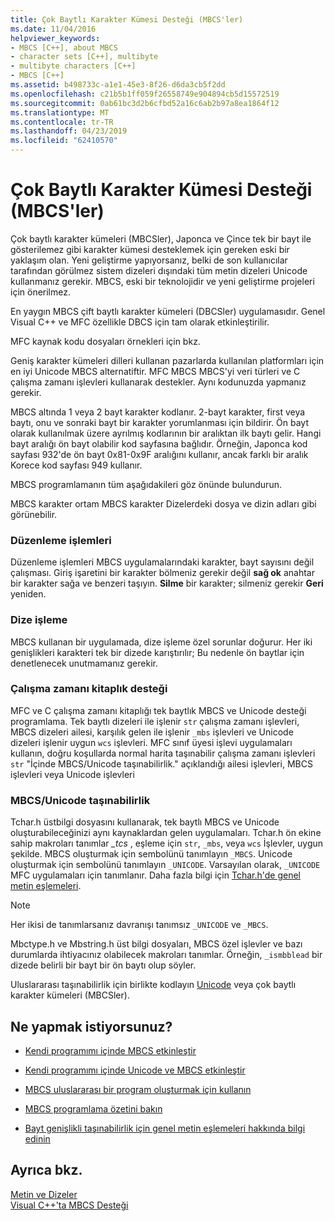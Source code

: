 ```yaml
---
title: Çok Baytlı Karakter Kümesi Desteği (MBCS'ler)
ms.date: 11/04/2016
helpviewer_keywords:
- MBCS [C++], about MBCS
- character sets [C++], multibyte
- multibyte characters [C++]
- MBCS [C++]
ms.assetid: b498733c-a1e1-45e3-8f26-d6da3cb5f2dd
ms.openlocfilehash: c21b5b1ff059f26558749e904894cb5d15572519
ms.sourcegitcommit: 0ab61bc3d2b6cfbd52a16c6ab2b97a8ea1864f12
ms.translationtype: MT
ms.contentlocale: tr-TR
ms.lasthandoff: 04/23/2019
ms.locfileid: "62410570"
---
```

# <a name="support-for-multibyte-character-sets-mbcss"></a>Çok Baytlı Karakter Kümesi Desteği (MBCS'ler)

Çok baytlı karakter kümeleri (MBCSler), Japonca ve Çince tek bir bayt ile gösterilemez gibi karakter kümesi desteklemek için gereken eski bir yaklaşım olan. Yeni geliştirme yapıyorsanız, belki de son kullanıcılar tarafından görülmez sistem dizeleri dışındaki tüm metin dizeleri Unicode kullanmanız gerekir. MBCS, eski bir teknolojidir ve yeni geliştirme projeleri için önerilmez.

En yaygın MBCS çift baytlı karakter kümeleri (DBCSler) uygulamasıdır. Genel Visual C++ ve MFC özellikle DBCS için tam olarak etkinleştirilir.

MFC kaynak kodu dosyaları örnekleri için bkz.

Geniş karakter kümeleri dilleri kullanan pazarlarda kullanılan platformları için en iyi Unicode MBCS alternatiftir. MFC MBCS MBCS'yi veri türleri ve C çalışma zamanı işlevleri kullanarak destekler. Aynı kodunuzda yapmanız gerekir.

MBCS altında 1 veya 2 bayt karakter kodlanır. 2-bayt karakter, first veya baytı, onu ve sonraki bayt bir karakter yorumlanması için bildirir. Ön bayt olarak kullanılmak üzere ayrılmış kodlarının bir aralıktan ilk baytı gelir. Hangi bayt aralığı ön bayt olabilir kod sayfasına bağlıdır. Örneğin, Japonca kod sayfası 932'de ön bayt 0x81-0x9F aralığını kullanır, ancak farklı bir aralık Korece kod sayfası 949 kullanır.

MBCS programlamanın tüm aşağıdakileri göz önünde bulundurun.

MBCS karakter ortam MBCS karakter Dizelerdeki dosya ve dizin adları gibi görünebilir.

### <a name="editing-operations"></a>Düzenleme işlemleri

Düzenleme işlemleri MBCS uygulamalarındaki karakter, bayt sayısını değil çalışması. Giriş işaretini bir karakter bölmeniz gerekir değil **sağ ok** anahtar bir karakter sağa ve benzeri taşıyın. **Silme** bir karakter; silmeniz gerekir **Geri** yeniden.

### <a name="string-handling"></a>Dize işleme

MBCS kullanan bir uygulamada, dize işleme özel sorunlar doğurur. Her iki genişlikleri karakteri tek bir dizede karıştırılır; Bu nedenle ön baytlar için denetlenecek unutmamanız gerekir.

### <a name="run-time-library-support"></a>Çalışma zamanı kitaplık desteği

MFC ve C çalışma zamanı kitaplığı tek baytlık MBCS ve Unicode desteği programlama. Tek baytlı dizeleri ile işlenir `str` çalışma zamanı işlevleri, MBCS dizeleri ailesi, karşılık gelen ile işlenir `_mbs` işlevleri ve Unicode dizeleri işlenir uygun `wcs` işlevleri. MFC sınıf üyesi işlevi uygulamaları kullanın, doğru koşullarda normal harita taşınabilir çalışma zamanı işlevleri `str` "İçinde MBCS/Unicode taşınabilirlik." açıklandığı ailesi işlevleri, MBCS işlevleri veya Unicode işlevleri

### <a name="mbcsunicode-portability"></a>MBCS/Unicode taşınabilirlik

Tchar.h üstbilgi dosyasını kullanarak, tek baytlı MBCS ve Unicode oluşturabileceğinizi aynı kaynaklardan gelen uygulamaları. Tchar.h ön ekine sahip makroları tanımlar *_tcs* , eşleme için `str`, `_mbs`, veya `wcs` İşlevler, uygun şekilde. MBCS oluşturmak için sembolünü tanımlayın `_MBCS`. Unicode oluşturmak için sembolünü tanımlayın `_UNICODE`. Varsayılan olarak, `_UNICODE` MFC uygulamaları için tanımlanır. Daha fazla bilgi için [Tchar.h'de genel metin eşlemeleri](../text/generic-text-mappings-in-tchar-h.md).

> [!NOTE]
>  Her ikisi de tanımlarsanız davranışı tanımsız `_UNICODE` ve `_MBCS`.

Mbctype.h ve Mbstring.h üst bilgi dosyaları, MBCS özel işlevler ve bazı durumlarda ihtiyacınız olabilecek makroları tanımlar. Örneğin, `_ismbblead` bir dizede belirli bir bayt bir ön baytı olup söyler.

Uluslararası taşınabilirlik için birlikte kodlayın [Unicode](../text/support-for-unicode.md) veya çok baytlı karakter kümeleri (MBCSler).

## <a name="what-do-you-want-to-do"></a>Ne yapmak istiyorsunuz?

- [Kendi programımı içinde MBCS etkinleştir](../text/international-enabling.md)

- [Kendi programımı içinde Unicode ve MBCS etkinleştir](../text/internationalization-strategies.md)

- [MBCS uluslararası bir program oluşturmak için kullanın](../text/mbcs-programming-tips.md)

- [MBCS programlama özetini bakın](../text/mbcs-programming-tips.md)

- [Bayt genişlikli taşınabilirlik için genel metin eşlemeleri hakkında bilgi edinin](../text/generic-text-mappings-in-tchar-h.md)

## <a name="see-also"></a>Ayrıca bkz.

[Metin ve Dizeler](../text/text-and-strings-in-visual-cpp.md)<br/>
[Visual C++'ta MBCS Desteği](../text/mbcs-support-in-visual-cpp.md)
